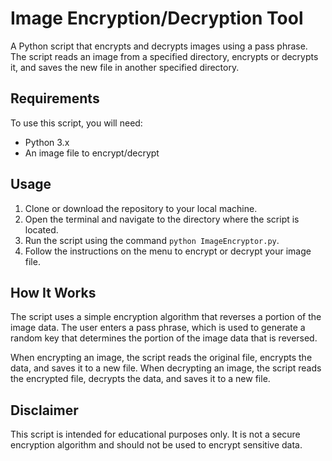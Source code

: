 # Image Encryption/Decryption Tool

A Python script that encrypts and decrypts images using a pass phrase. The script reads an image from a specified directory, encrypts or decrypts it, and saves the new file in another specified directory.

## Requirements

To use this script, you will need:

- Python 3.x
- An image file to encrypt/decrypt

## Usage

1. Clone or download the repository to your local machine.
2. Open the terminal and navigate to the directory where the script is located.
3. Run the script using the command `python ImageEncryptor.py`.
4. Follow the instructions on the menu to encrypt or decrypt your image file.

## How It Works

The script uses a simple encryption algorithm that reverses a portion of the image data. The user enters a pass phrase, which is used to generate a random key that determines the portion of the image data that is reversed.

When encrypting an image, the script reads the original file, encrypts the data, and saves it to a new file. When decrypting an image, the script reads the encrypted file, decrypts the data, and saves it to a new file.

## Disclaimer

This script is intended for educational purposes only. It is not a secure encryption algorithm and should not be used to encrypt sensitive data.
